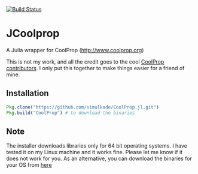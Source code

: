 [![Build Status](https://travis-ci.org/DANA-Laboratory/CoolProp.jl.svg?branch=master)](https://travis-ci.org/DANA-Laboratory/CoolProp.jl)

# JCoolprop
A Julia wrapper for CoolProp (http://www.coolprop.org)

This is not my work, and all the credit goes to the cool [CoolProp contributors](https://github.com/CoolProp/CoolProp/graphs/contributors). I only put this together to make things easier for a friend of mine.  

## Installation
```julia
Pkg.clone("https://github.com/simulkade/CoolProp.jl.git")
Pkg.build("CoolProp") # to download the binaries
```

## Note
The installer downloads libraries only for 64 bit operating systems. I have tested it on my Linux machine and it works fine. Please let me know if it does not work for you. As an alternative, you can download the binaries for your OS from [here](https://sourceforge.net/projects/coolprop/files/CoolProp/6.1.0/shared_library/)
